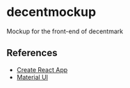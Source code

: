 # decentmockup
Mockup for the front-end of decentmark

## References
- [Create React App](https://github.com/facebookincubator/create-react-app/blob/master/packages/react-scripts/template/README.md)
- [Material UI](https://material-ui.com/)
